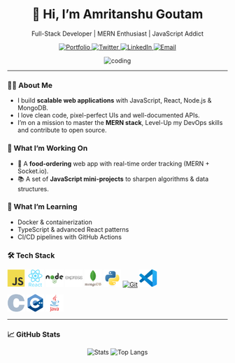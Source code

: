 <h1 align="center">👋 Hi, I’m Amritanshu Goutam</h1>
<p align="center">
  Full-Stack Developer | MERN Enthusiast | JavaScript Addict
</p>

<p align="center">
  <a href="https://amritanshuportfolio.vercel.app/" target="_blank">
    <img alt="Portfolio" src="https://img.shields.io/badge/Portfolio-View%20Site-blue?style=flat&logo=vercel" />
  </a>
  <a href="https://x.com/Amritanshutwt" target="_blank">
    <img alt="Twitter" src="https://img.shields.io/badge/Twitter-@Amritanshutwt-1DA1F2?style=flat&logo=twitter" />
  </a>
  <a href="https://www.linkedin.com/in/amritanshu-goutam-015bab248/" target="_blank">
    <img alt="LinkedIn" src="https://img.shields.io/badge/LinkedIn-Amritanshu%20Goutam-0077B5?style=flat&logo=linkedin" />
  </a>
  <a href="mailto:amritanshugoutam@gmail.com">
    <img alt="Email" src="https://img.shields.io/badge/Email-amritanshugoutam@gmail.com-DD0031?style=flat&logo=gmail" />
  </a>
</p>

<p align="center">
  <img width="300" alt="coding" src="https://miro.medium.com/v2/resize:fit:1358/1*gReLR6hZjwyBxHmfLN1AVw.gif" />
</p>

---

### 👨‍💻 About Me
- I build **scalable web applications** with JavaScript, React, Node.js & MongoDB.  
- I love clean code, pixel-perfect UIs and well-documented APIs.  
- I’m on a mission to master the **MERN stack**, Level-Up my DevOps skills and contribute to open source.

### 🔭 What I’m Working On
- 🚀 A **food-ordering** web app with real-time order tracking (MERN + Socket.io).  
- 📚 A set of **JavaScript mini-projects** to sharpen algorithms & data structures.  

### 🌱 What I’m Learning
- Docker & containerization  
- TypeScript & advanced React patterns  
- CI/CD pipelines with GitHub Actions  

### 🛠️ Tech Stack

<p align="left">
  <a href="https://developer.mozilla.org/en-US/docs/Web/JavaScript" target="_blank"><img alt="JavaScript" src="https://raw.githubusercontent.com/devicons/devicon/master/icons/javascript/javascript-original.svg" width="40" /></a>
  <a href="https://reactjs.org" target="_blank"><img alt="React" src="https://raw.githubusercontent.com/devicons/devicon/master/icons/react/react-original-wordmark.svg" width="40" /></a>
  <a href="https://nodejs.org" target="_blank"><img alt="Node.js" src="https://raw.githubusercontent.com/devicons/devicon/master/icons/nodejs/nodejs-original-wordmark.svg" width="40" /></a>
  <a href="https://expressjs.com" target="_blank"><img alt="Express" src="https://raw.githubusercontent.com/devicons/devicon/master/icons/express/express-original-wordmark.svg" width="40" /></a>
  <a href="https://www.mongodb.com" target="_blank"><img alt="MongoDB" src="https://raw.githubusercontent.com/devicons/devicon/master/icons/mongodb/mongodb-original-wordmark.svg" width="40" /></a>
  <a href="https://www.python.org" target="_blank"><img alt="Python" src="https://raw.githubusercontent.com/devicons/devicon/master/icons/python/python-original.svg" width="40" /></a>
  <a href="https://git-scm.com" target="_blank"><img alt="Git" src="https://www.vectorlogo.zone/logos/git-scm/git-scm-icon.svg" width="40" /></a>
  <a href="https://code.visualstudio.com" target="_blank"><img alt="VS Code" src="https://raw.githubusercontent.com/devicons/devicon/master/icons/vscode/vscode-original.svg" width="40" /></a>

  <a href="https://en.wikipedia.org/wiki/C_(programming_language)" target="_blank"><img alt="C" src="https://raw.githubusercontent.com/devicons/devicon/master/icons/c/c-original.svg" width="40" /></a>
  <a href="https://en.wikipedia.org/wiki/C%2B%2B" target="_blank"><img alt="C++" src="https://raw.githubusercontent.com/devicons/devicon/master/icons/cplusplus/cplusplus-original.svg" width="40" /></a>
  <a href="https://www.oracle.com/java/" target="_blank"><img alt="Java" src="https://raw.githubusercontent.com/devicons/devicon/master/icons/java/java-original-wordmark.svg" width="40" /></a>
</p>

---

### 📈 GitHub Stats

<p align="center">
  <img alt="Stats" src="https://github-readme-stats.vercel.app/api?username=bhutuklearning&show_icons=true&theme=react" />
  <img alt="Top Langs" src="https://github-readme-stats.vercel.app/api/top-langs/?username=bhutuklearning&layout=compact&theme=react" />
</p>
